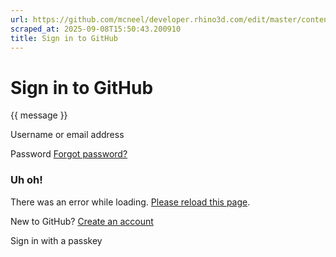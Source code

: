 ```yaml
---
url: https://github.com/mcneel/developer.rhino3d.com/edit/master/content/en/api/_index.md
scraped_at: 2025-09-08T15:50:43.200910
title: Sign in to GitHub
---
```


# Sign in to GitHub

{{ message }}

Username or email address

Password  [Forgot password?](/password_reset)

###  Uh oh!

There was an error while loading. [Please reload this page]().

New to GitHub? [Create an
account](/signup?return_to=https%3A%2F%2Fgithub.com%2Fmcneel%2Fdeveloper.rhino3d.com%2Fedit%2Fmaster%2Fcontent%2Fen%2Fapi%2F_index.md&source=login)

Sign in with a passkey

